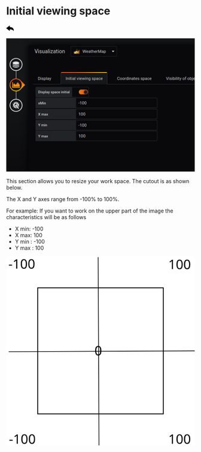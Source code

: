 
# Initial viewing space
[![](../../screenshots/other/Go-back.png)](README.md)

![display](../../screenshots/editor/initial/initial-view-space.jpg)


This section allows you to resize your work space. The cutout is as shown below.

The X and Y axes range from -100% to 100%. 

For example:
If you want to work on the upper part of the image the characteristics will be as follows
- X min: -100
- X max: 100
- Y min : -100
- Y max : 100

![decoupage](../../screenshots/editor/initial/initial-decoupage.svg)
